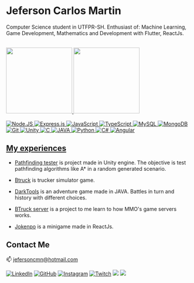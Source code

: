 # Jeferson Carlos Martin

Computer Science student in UTFPR-SH. 
Enthusiast of: Machine Learning, Game Development, Mathematics and Development with Flutter, ReactJs.

<br>

<div>
  <a href="https://github.com/jefersoncmn">
  <img height="180em" src="https://github-readme-stats.vercel.app/api?username=Jefersoncmn&show_icons=true&hide=issues,stars&theme=dracula"/>
  <img height="180em" src="https://github-readme-stats.vercel.app/api/top-langs/?username=Jefersoncmn&theme=dracula&layout=compact&langs_count=10"/>
</div>

<br/>
<div style="display: inline_block">
  <img alt="Node.JS" src="https://img.shields.io/badge/Node.js-43853D?style=for-the-badge&logo=node.js&logoColor=white" />
  
  <img alt="Express.js" src="https://img.shields.io/badge/Express.js-404D59?style=for-the-badge" />

  <img alt="JavaScript" src="https://img.shields.io/badge/JavaScript-FFDC0B?style=for-the-badge&logo=javascript&logoColor=000&labelColor=FFDC0B" />

  <img alt="TypeScript" src="https://img.shields.io/badge/TypeScript-3276E6?style=for-the-badge&logo=typescript&logoColor=white&labelColor=3276E6" />

  <img alt="MySQL" src="https://img.shields.io/badge/mysql-000000?&style=for-the-badge&logo=mysql&logoColor=white"/>
  
  <img alt="MongoDB" src="https://img.shields.io/badge/MongoDB-4EA94B?style=for-the-badge&logo=mongodb&logoColor=white"/>


  <img alt="Git" src="https://img.shields.io/badge/git%20-%23F05033.svg?&style=for-the-badge&logo=git&logoColor=white"/>
  
  <img alt="Unity" src="https://img.shields.io/badge/-Unity-663399?logo=Unity&style=for-the-badge"/>
  
  <img alt="C" src="https://img.shields.io/badge/-C-87CEFA?logo=C&style=for-the-badge&logoColor=black"/>
  
  <img alt="JAVA" src="https://img.shields.io/badge/-JAVA-696969?logo=JAVA&style=for-the-badge&logoColor=white"/>
  
  <img alt="Python" src="https://img.shields.io/badge/-Python-FFF8DC?logo=python&style=for-the-badge"/>

  <img alt="C#" src="https://img.shields.io/badge/-csharp-000000?logo=csharp&style=for-the-badge&&logoColor=white"/>
  
  <img alt="Angular" src="https://img.shields.io/badge/Angular-DD0031?style=for-the-badge&logo=angular&logoColor=white"/>
  
</div>

  ## My experiences

- [Pathfinding tester](https://github.com/jefersoncmn/fsiWork1) is project made in Unity engine. The objective is test pathfinding algorithms like A* in a random generated scenario.
  
- [Btruck](https://github.com/jefersoncmn/Btruck) is trucker simulator game.

- [DarkTools](https://github.com/rafaelomodei/darktools) is an adventure game made in JAVA. Battles in turn and history with different choices.
  
- [BTruck server](https://github.com/jefersoncmn/BtruckServer) is a project to me learn to how MMO's game servers works.

- [Jokenpo](https://github.com/jefersoncmn/Jokenpo) is a minigame made in ReactJs.
  
## Contact Me

:mailbox: [jefersoncmn@hotmail.com](jefersoncmn@hotmail.com)

<div align="justify">

[<img alt="LinkedIn" src="https://img.shields.io/badge/LinkedIn-0077B5?style=for-the-badge&logo=linkedin&logoColor=white"/>](https://www.linkedin.com/in/jefcmn/)
[<img alt="GitHub" src="https://img.shields.io/badge/GitHub-100000?style=for-the-badge&logo=github&logoColor=white"/>](https://github.com/jefersoncmn)
[<img alt="Instagram" src="https://img.shields.io/badge/Instagram-E4405F?style=for-the-badge&logo=instagram&logoColor=white"/>](https://www.instagram.com/jefersoncmn/)
[<img alt="Twitch" src="https://img.shields.io/badge/Twitch-9146FF?style=for-the-badge&logo=twitch&logoColor=white"/>](https://www.twitch.tv/jefcmn)
[<img src="https://img.shields.io/badge/YouTube-FF0000?style=for-the-badge&logo=youtube&logoColor=white"/>](https://www.youtube.com/channel/UCa_rv4hq2RvkDMWHok4hcmw)
[<img src="https://img.shields.io/badge/-Gmail-%23333?style=for-the-badge&logo=gmail&logoColor=white"/>](mailto:jefersoncmnn@gmail.com)
